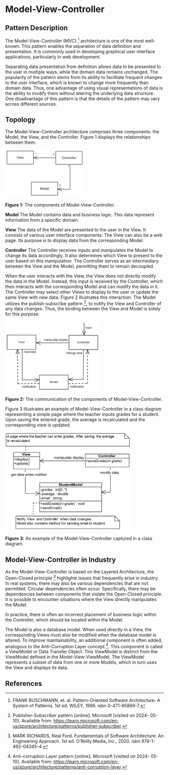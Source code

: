 # Model-View-Controller

## Pattern Description
The Model-View-Controller (MVC) [^1] architecture is one of the most well-known. This pattern enables the separation of data definition and presentation. It is commonly used in developing graphical user interface applications, particularly in web development.

Separating data presentation from definition allows data to be presented to the user in multiple ways, while the domain data remains unchanged. The popularity of the pattern stems from its ability to facilitate frequent changes to the user interface, which is known to change more frequently than domain data. Thus, one advantage of using visual representations of data is the ability to modify them without altering the underlying data structure. One disadvantage of this pattern is that the details of the pattern may vary across different sources.

## Topology
The Model-View-Controller architecture comprises three components: the Model, the View, and the Controller. Figure 1 displays the relationships between them.

<img src="./Diagrams/MVC_literature.png" width="250"/>

**Figure 1:** The components of Model-View-Controller.

**Model** The Model contains data and business logic. This data represent information from a specific domain.

**View** The data of the Model are presented to the user in the View. It consists of various user interface components. The View can also be a web page. Its purpose is to display data from the corresponding Model.

**Controller** The Controller receives inputs and manipulates the Model to change its data accordingly. It also determines which View to present to the user based on this manipulation. The Controller serves as an intermediary between the View and the Model, permitting them to remain decoupled.


When the user interacts with the View, the View does not directly modify the data in the Model. Instead, this input is received by the Controller, which then interacts with the corresponding Model and can modify the data in it. The Controller may select other Views to display to the user or update the same View with new data. Figure 2 illustrates this interaction. The Model utilizes the publish-subscribe pattern [^2], to notify the View and Controller of any data changes. Thus, the binding between the View and Model is solely for this purpose.

<img src="./Diagrams/MVC_annotate.png" width="300"/>

**Figure 2:** The communication of the components of Model-View-Controller.


Figure 3 illustrates an example of Model-View-Controller in a class diagram representing a simple page where the teacher inputs grades for a student. Upon saving the entered grade, the average is recalculated and the corresponding view is updated.

<img src="./Diagrams/MVC_class.png" width="400"/>

**Figure 3:** An example of the Model-View-Controller captured in a class diagram.

## Model-View-Controller in Industry
As the Model-View-Controller is based on the Layered Architecture, the Open-Closed principle [^4] highlights issues that frequently arise in industry. In real systems, there may also be various dependencies that are not permitted. Circular dependencies often occur. Specifically, there may be dependencies between components that violate the Open-Closed principle. It is possible to encounter situations where the View directly manipulates the Model.

In practice, there is often an incorrect placement of business logic within the Controller, which should be located within the Model.

The Model is also a database model. When used directly in a View, the corresponding Views must also be modified when the database model is altered. To improve maintainability, an additional component is often added, analogous to the Anti-Corruption Layer concept [^3]. This component is called a ViewModel or Data Transfer Object. This ViewModel is distinct from the ViewModel defined in the Model-View-ViewModel. The ViewModel represents a subset of data from one or more Models, which in turn uses the View and displays its data.

## References
[^1]: FRANK BUSCHMANN, et. al. Pattern-Oriented Software Architecture: A System of Patterns. 1st ed. WILEY, 1996. isbn 0-471-95869-7.
[^2]: Publisher-Subscriber pattern \[online\]. Microsoft \[visited on 2024- 05-10\]. Available from: https://learn.microsoft.com/en-us/azure/architecture/patterns/publisher-subscriber.
[^3]: Anti-corruption Layer pattern \[online\]. Microsoft \[visited on 2024- 05-10\]. Available from: https://learn.microsoft.com/en-us/azure/architecture/patterns/anti-corruption-layer.
[^4]: MARK RICHARDS, Neal Ford. Fundamentals of Software Architecture: An Engineering Approach. 1st ed. O’Reilly Media, Inc., 2020. isbn 978-1-492-04345-4.
